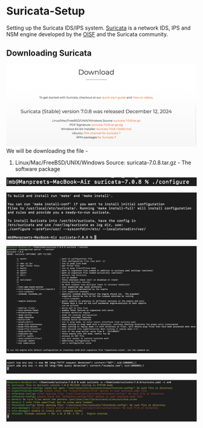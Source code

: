 # Suricata-Setup
Setting up the Suricata IDS/IPS system.
[Suricata](https://suricata.io) is a network IDS, IPS and NSM engine
developed by the [OISF](https://oisf.net) and the Suricata community.

## Downloading Suricata
![Alt text](/Download-page.png?raw=true "Downloads Page")
We will be downloading the file - 
1. Linux/Mac/FreeBSD/UNIX/Windows Source: suricata-7.0.8.tar.gz - The software package

![Alt text](/configure.png?raw=true "Run Configure")

![Alt text](/make.png?raw=true "Run Make")

![Alt text](/version.png?raw=true "Version Check")

![Alt text](/Custom-Rules.png?raw=true "Custom Rules")

![Alt text](/Suricata-run.png?raw=true "Runnnig Suricata")

